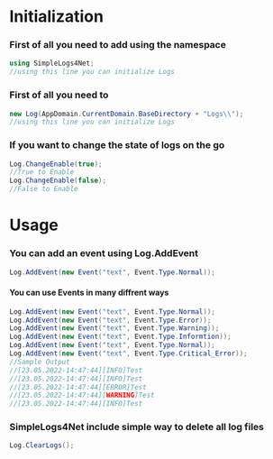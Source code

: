 # Initialization
### First of all you need to add using the namespace
```c#
using SimpleLogs4Net;
//using this line you can initialize Logs
```
### First of all you need to 
```c#
new Log(AppDomain.CurrentDomain.BaseDirectory + "Logs\\");
//using this line you can initialize Logs
```
### If you want to change the state of logs on the go 
```c#
Log.ChangeEnable(true);
//True to Enable
Log.ChangeEnable(false);
//False to Enable
```
# Usage
### You can add an event using Log.AddEvent
```c#
Log.AddEvent(new Event("text", Event.Type.Normal));
```
#### You can use Events in many diffrent ways
```c#
Log.AddEvent(new Event("text", Event.Type.Normal));
Log.AddEvent(new Event("text", Event.Type.Error));
Log.AddEvent(new Event("text", Event.Type.Warning));
Log.AddEvent(new Event("text", Event.Type.Informtion));
Log.AddEvent(new Event("text", Event.Type.Normal));
Log.AddEvent(new Event("text", Event.Type.Critical_Error));
//Sample Output 
//[23.05.2022-14:47:44][INFO]Test
//[23.05.2022-14:47:44][INFO]Test
//[23.05.2022-14:47:44][ERROR]Test
//[23.05.2022-14:47:44][WARNING]Test
//[23.05.2022-14:47:44][INFO]Test
```
### SimpleLogs4Net include simple way to delete all log files
```c#
Log.ClearLogs();
```

